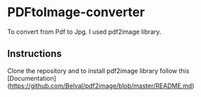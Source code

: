 # PDFtoImage-converter
To convert from Pdf to Jpg. I used pdf2image library.
## Instructions
Clone the repository and to install pdf2image library follow this [Documentation] (https://github.com/Belval/pdf2image/blob/master/README.md)
